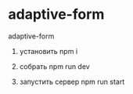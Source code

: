 # adaptive-form
adaptive-form

1. установить npm i

2. собрать npm run dev

3. запустить сервер npm run start
